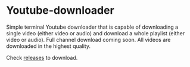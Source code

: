 # Youtube-downloader
Simple terminal Youtube downloader that is capable of downloading a single video (either video or audio) and download a whole playlist (either video or audio).
Full channel download coming soon.
All videos are downloaded in the highest quality.

Check [releases](https://github.com/pyesandcakes/Youtube-downloader/releases) to download.
